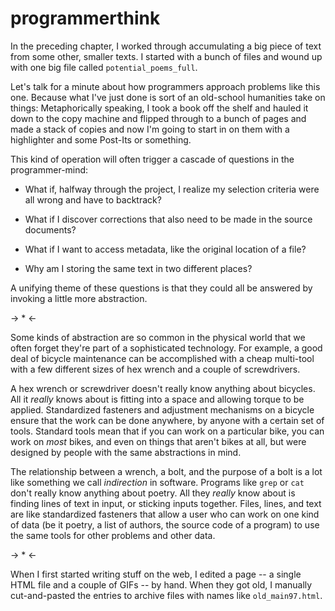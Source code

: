 programmerthink
===============

In the preceding chapter, I worked through accumulating a big piece of text
from some other, smaller texts.  I started with a bunch of files and wound up
with one big file called `potential_poems_full`.

Let's talk for a minute about how programmers approach problems like this one.
Because what I've just done is sort of an old-school humanities take on things:
Metaphorically speaking, I took a book off the shelf and hauled it down to the
copy machine and flipped through to a bunch of pages and made a stack of copies
and now I'm going to start in on them with a highlighter and some Post-Its or
something.

This kind of operation will often trigger a cascade of questions in the
programmer-mind:

- What if, halfway through the project, I realize my selection criteria were all
  wrong and have to backtrack?

- What if I discover corrections that also need to be made in the source documents?

- What if I want to access metadata, like the original location of a file?

- Why am I storing the same text in two different places?

A unifying theme of these questions is that they could all be answered by
invoking a little more abstraction.

-> * <-

Some kinds of abstraction are so common in the physical world that we often
forget they're part of a sophisticated technology.  For example, a good deal of
bicycle maintenance can be accomplished with a cheap multi-tool with a few
different sizes of hex wrench and a couple of screwdrivers.

A hex wrench or screwdriver doesn't really know anything about bicycles.  All
it _really_ knows about is fitting into a space and allowing torque to be
applied.  Standardized fasteners and adjustment mechanisms on a bicycle ensure
that the work can be done anywhere, by anyone with a certain set of tools.
Standard tools mean that if you can work on a particular bike, you can work on
_most_ bikes, and even on things that aren't bikes at all, but were designed by
people with the same abstractions in mind.

The relationship between a wrench, a bolt, and the purpose of a bolt is a lot
like something we call _indirection_ in software.  Programs like `grep` or
`cat` don't really know anything about poetry.  All they _really_ know about is
finding lines of text in input, or sticking inputs together.  Files, lines, and
text are like standardized fasteners that allow a user who can work on one kind
of data (be it poetry, a list of authors, the source code of a program) to use
the same tools for other problems and other data.

-> * <-

When I first started writing stuff on the web, I edited a page -- a single HTML
file and a couple of GIFs -- by hand.  When they got old, I manually
cut-and-pasted the entries to archive files with names like `old_main97.html`.
